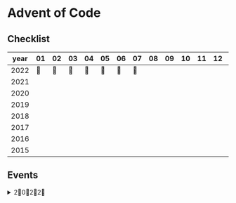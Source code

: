 # Advent of Code

## Checklist

|year|01|02|03|04|05|06|07|08|09|10|11|12|13|14|15|16|17|18|19|20|21|22|23|24|25|
|----|--|--|--|--|--|--|--|--|--|--|--|--|--|--|--|--|--|--|--|--|--|--|--|--|--|
|2022|🌟|🌟|🌟|🌟|🌟|🌟|🌟|  |  |  |  |  |  |  |  |  |  |  |  |  |  |  |  |  |  |  
|2021|  |  |  |  |  |  |  |  |  |  |  |  |  |  |  |  |  |  |  |  |  |  |  |  |  |
|2020|  |  |  |  |  |  |  |  |  |  |  |  |  |  |  |  |  |  |  |  |  |  |  |  |  |
|2019|  |  |  |  |  |  |  |  |  |  |  |  |  |  |  |  |  |  |  |  |  |  |  |  |  |
|2018|  |  |  |  |  |  |  |  |  |  |  |  |  |  |  |  |  |  |  |  |  |  |  |  |  |
|2017|  |  |  |  |  |  |  |  |  |  |  |  |  |  |  |  |  |  |  |  |  |  |  |  |  |
|2016|  |  |  |  |  |  |  |  |  |  |  |  |  |  |  |  |  |  |  |  |  |  |  |  |  |
|2015|  |  |  |  |  |  |  |  |  |  |  |  |  |  |  |  |  |  |  |  |  |  |  |  |  |


## Events

<details>
<summary> 2⃣️0⃣️2⃣️2⃣️ </summary> 

---

[Advent of Code: 2022](https://adventofcode.com/2022)

* [Day 01: Calorie Counting](./_2022/_01)
* [Day 02: Rock Paper Scissors](./_2022/_02)
* [Day 03: Rucksack Reorganization](./_2022/_03)
* [Day 04: Camp Cleanup](./_2022/_04)
* [Day 05: Supply Stacks](./_2022/_05)
* [Day 06: Tuning Trouble](./_2022/_06)
* [Day 07: No Space Left On Device](./_2022/_07)

</details>